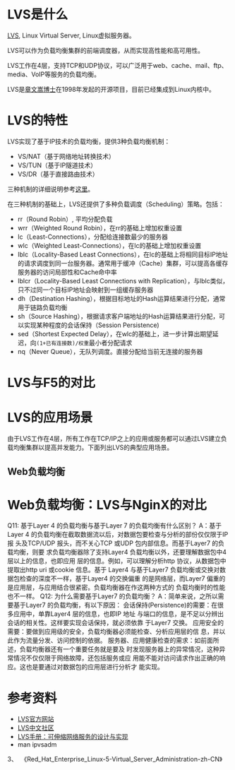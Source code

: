 # LVS是什么

[LVS](http://www.linuxvirtualserver.org/), Linux Virtual Server, Linux虚拟服务器。

LVS可以作为负载均衡集群的前端调度器，从而实现高性能和高可用性。

LVS工作在4层，支持TCP和UDP协议，可以广泛用于web、cache、mail、ftp、media、VoIP等服务的负载均衡。

LVS是[章文嵩博士](http://zh.linuxvirtualserver.org)在1998年发起的开源项目，目前已经集成到Linux内核中。

# LVS的特性

LVS实现了基于IP技术的负载均衡，提供3种负载均衡机制：

- VS/NAT（基于网络地址转换技术）
- VS/TUN（基于IP隧道技术）
- VS/DR（基于直接路由技术）

三种机制的详细说明参考[这里](/2013/06/02/lvs_lb_strategy.html)。

在三种机制的基础上，LVS还提供了多种负载调度（Scheduling）策略。包括：

- rr（Round Robin）, 平均分配负载
- wrr（Weighted Round Robin），在rr的基础上增加权重设置
- lc（Least-Connections），分配给连接数最少的服务器
- wlc（Weighted Least-Connections），在lc的基础上增加权重设置
- lblc（Locality-Based Least Connections），在lc的基础上将相同目标IP地址的请求调度到同一台服务器。通常用于缓冲（Cache）集群，可以提高各缓存服务器的访问局部性和Cache命中率
- lblcr（Locality-Based Least Connections with Replication），与lblc类似，只不过同一个目标IP地址会映射到一组缓存服务器
- dh（Destination Hashing），根据目标地址的Hash运算结果进行分配，通常用于链路负载均衡
- sh（Source Hashing），根据请求客户端地址的Hash运算结果进行分配，可以实现某种程度的会话保持（Session Persistence)
- sed（Shortest Expected Delay），在wlc的基础上，进一步计算出期望延迟，向`(1+已有连接数)/权重`最小者分配请求
- nq（Never Queue），无队列调度。直接分配给当前无连接的服务器

# LVS与F5的对比


# LVS的应用场景

由于LVS工作在4层，所有工作在TCP/IP之上的应用或服务都可以通过LVS建立负载均衡集群以提高并发能力。下面列出LVS的典型应用场景。

## Web负载均衡



# Web负载均衡：LVS与NginX的对比

Q11: 基于Layer 4 的负载均衡与基于Layer 7 的负载均衡有什么区别？
A：基于Layer 4 的负载均衡在截取数据流以后，对数据包要检查与分析的部份仅仅限于IP 报
头及TCP/UDP 报头，而不关心TCP 或UDP 包内部信息。而基于Layer7 的负载均衡，则要
求负载均衡器除了支持Layer4 负载均衡以外，还要理解数据包中4 层以上的信息，也即应用
层的信息。例如，可以理解分析http 协议，从数据包中提取出http uri 或cookie 信息。基于
Layer4 与基于Layer7 负载均衡或交换对数据包检查的深度不一样，基于Layer4 的交换偏重
的是网络层，而Layer7 偏重的是应用层，与应用结合很紧密。负载均衡器在作这两种方式的
负载均衡时的性能也不一样。
Q12: 为什么需要基于Layer7 的负载均衡？
A：简单来说，之所以需要基于Layer7 的负载均衡，有以下原因：
 会话保持(Persistence)的需要：在很多应用中，单靠Layer4 层的信息，也即IP 地址
与端口的信息，是不足以分辨出会话的相关性。这样要实现会话保持，就必须依靠
于Layer7 交换。
 应用安全的需要：要做到应用级的安全，负载均衡器必须能检查、分析应用层的信
息，并以此作为流量分发、访问控制的依据。
 服务器、应用健康检查的需求：如前面所述，负载均衡器还有一个重要任务就是要及
时发现服务器上的异常情况，这种异常情况不仅仅限于网络故障，还包括服务或应
用能不能对访问请求作出正确的响应。这也是要通过对数据包的应用层进行分析才
能实现。


# 参考资料

- [LVS官方网站](http://www.linuxvirtualserver.org/)
- [LVS中文社区](http://zh.linuxvirtualserver.org/)
- [LVS手册：可伸缩网络服务的设计与实现](http://zh.linuxvirtualserver.org/node/7)
- man ipvsadm


3、  《Red_Hat_Enterprise_Linux-5-Virtual_Server_Administration-zh-CN》